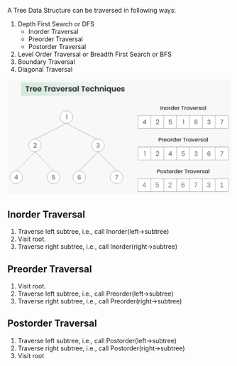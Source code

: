 A Tree Data Structure can be traversed in following ways:

1. Depth First Search or DFS
    - Inorder Traversal
    - Preorder Traversal
    - Postorder Traversal
2. Level Order Traversal or Breadth First Search or BFS
3. Boundary Traversal
4. Diagonal Traversal


![alt text](resources/tree_traversal_techniques.jpg "Title")

## Inorder Traversal
1. Traverse left subtree, i.e., call Inorder(left->subtree)
2. Visit root.
3. Traverse right subtree, i.e., call Inorder(right->subtree)

## Preorder Traversal
1. Visit root.
2. Traverse left subtree, i.e., call Preorder(left->subtree)
3. Traverse right subtree, i.e., call Preorder(right->subtree) 

## Postorder Traversal
1. Traverse left subtree, i.e., call Postorder(left->subtree)
2. Traverse right subtree, i.e., call Postorder(right->subtree)
3. Visit root